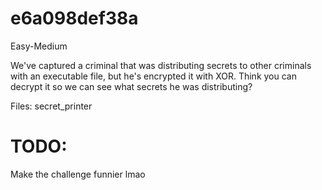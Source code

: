 # e6a098def38a
Easy-Medium

We've captured a criminal that was distributing secrets to other criminals with an executable file, but he's encrypted it with XOR. Think you can decrypt it so we can see what secrets he was distributing?

Files: secret_printer

# TODO:
Make the challenge funnier lmao
